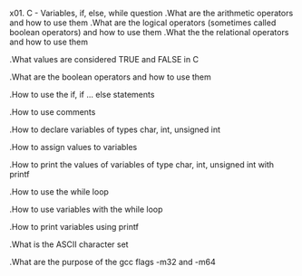 x01. C - Variables, if, else, while
    question
.What are the arithmetic operators and how to use them
.What are the logical operators (sometimes called boolean operators) and how to use them
.What the the relational operators and how to use them

.What values are considered TRUE and FALSE in C

.What are the boolean operators and how to use them

.How to use the if, if ... else statements

.How to use comments

.How to declare variables of types char, int, unsigned int

.How to assign values to variables

.How to print the values of variables of type char, int, unsigned int with printf

.How to use the while loop

.How to use variables with the while loop

.How to print variables using printf

.What is the ASCII character set

.What are the purpose of the gcc flags -m32 and -m64
